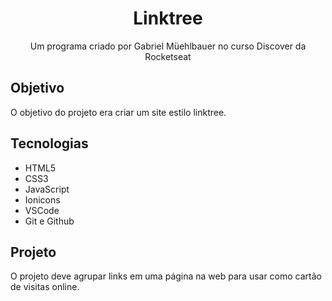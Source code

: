 <h1 align=center>Linktree</h1>

<p align=center>Um programa criado por Gabriel Müehlbauer no curso Discover da Rocketseat</p>

<h2>Objetivo</h2>

<p>O objetivo  do projeto era criar um site estilo linktree.</p>

<h2>Tecnologias</h2>

<ul>
  <li>HTML5</li>
  <li>CSS3</li>
  <li>JavaScript</li>
  <li>Ionicons</li>
  <li>VSCode</li>
  <li>Git e Github</li>
</ul>

<h2>Projeto</h2>

<p>O projeto deve agrupar links em uma página na web para usar como cartão de visitas online.</p>